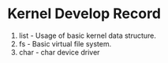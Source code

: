 # Kernel Develop Record
1. list - Usage of basic kernel data structure.
2. fs - Basic virtual file system.
3. char - char device driver

